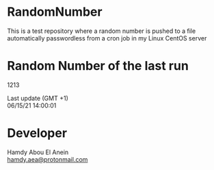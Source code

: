 # RandomNumber    
This is a test repository where a random number is pushed to a file automatically passwordless from a cron job in my Linux CentOS server    
# Random Number of the last run   
1213
      
Last update (GMT +1)    
06/15/21 14:00:01
# Developer    
Hamdy Abou El Anein   
hamdy.aea@protonmail.com
